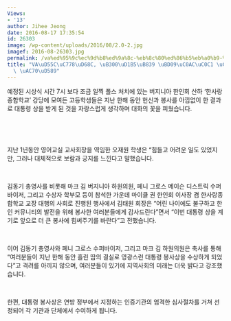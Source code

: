 ```yaml
---
Views:
- '13'
author: Jihee Jeong
date: 2016-08-17 17:35:54
id: 26303
image: /wp-content/uploads/2016/08/2.0-2.jpg
imagef: 2016-08-26303.jpg
permalink: /va%ed%95%9c%ec%9d%b8%ed%9a%8c-%eb%8c%80%ed%86%b5%eb%a0%b9-%eb%b4%89%ec%82%ac%ec%83%81-%ec%8b%9c%ec%83%81%ec%8b%9d-%ea%b1%b0%ed%96%89/
title: "VA\uD55C\uC778\uD68C, \uB300\uD1B5\uB839 \uBD09\uC0AC\uC0C1 \uC2DC\uC0C1\uC2DD\
  \ \uAC70\uD589"
---
```


예정된 시상식 시간 7시 보다 조금 일찍 폴스 처치에 있는 버지니아 한인회 산하 ‘한사랑종합학교’ 강당에 모여든 고등학생들은 지난 한해 동안 헌신과 봉사를 아낌없이 한 결과로 대통령 상을 받게 된 것을 자랑스럽게 생각하며 대화의 꽃을 피웠습니다.

&nbsp;

&nbsp;

지난 1년동안 영어교실 교사회장을 역임한 오재원 학생은 “힘들고 어려운 일도 있었지만, 그러나 대체적으로 보람과 긍지를 느낀다고 말했습니다.

&nbsp;

김동기 총영사를 비롯해 마크 김 버지니아 하원의원, 페니 그로스 메이슨 디스트릭 수퍼바이저, 그리고 수상자 학부모 등이 참석한 가운데 마이클 권 한인회 이사장 겸 한사랑종합학교 교장 대행의 사회로 진행된 행사에서 김태원 회장은 “어린 나이에도 불구하고 한인 커뮤니티의 발전을 위해 봉사한 여러분들에게 감사드린다”면서 “이번 대통령 상을 계기로 앞으로 더 큰 봉사에 힘써주기를 바란다”고 전했습니다.

&nbsp;

이어 김동기 총영사와 페니 그로스 수퍼바이저, 그리고 마크 김 하원의원은 축사를 통해 “여러분들이 지난 한해 동안 흘린 땀의 결실로 영광스런 대통령 봉사상을 수상하게 되었다”고 격려를 아끼지 않으며, 여러분들이 있기에 지역사회의 미래는 더욱 밝다고 강조했습니다.

&nbsp;

한편, 대통령 봉사상은 연방 정부에서 지정하는 인증기관의 엄격한 심사절차를 거쳐 선정되어 각 기관과 단체에서 수여하게 됩니다.